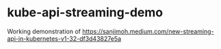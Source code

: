 # kube-api-streaming-demo
Working demonstration of https://sanjimoh.medium.com/new-streaming-api-in-kubernetes-v1-32-df3d43827e5a
